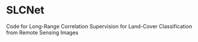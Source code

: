 # SLCNet
Code for Long-Range Correlation Supervision for Land-Cover Classification from Remote Sensing Images
